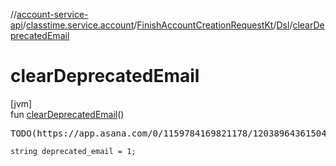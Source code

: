 //[account-service-api](../../../../index.md)/[classtime.service.account](../../index.md)/[FinishAccountCreationRequestKt](../index.md)/[Dsl](index.md)/[clearDeprecatedEmail](clear-deprecated-email.md)

# clearDeprecatedEmail

[jvm]\
fun [clearDeprecatedEmail](clear-deprecated-email.md)()

<pre>
TODO(https://app.asana.com/0/1159784169821178/1203896436150486/f): Remove following fields after next micro-server release
</pre>

<code>string deprecated_email = 1;</code>
